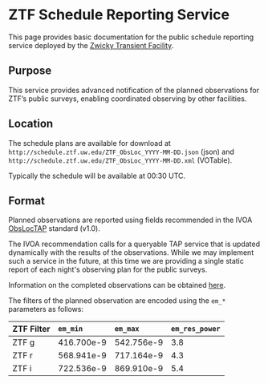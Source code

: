 ZTF Schedule Reporting Service
=============================

This page provides basic documentation for the public schedule reporting service deployed by the [Zwicky Transient Facility](http://ztf.caltech.edu).

## Purpose

This service provides advanced notification of the planned observations for ZTF’s public surveys, enabling coordinated observing by other facilities.

## Location

The schedule plans are available for download at `http://schedule.ztf.uw.edu/ZTF_ObsLoc_YYYY-MM-DD.json` (json) and `http://schedule.ztf.uw.edu/ZTF_ObsLoc_YYYY-MM-DD.xml` (VOTable).

Typically the schedule will be available at 00:30 UTC.

## Format

Planned observations are reported using fields recommended in the IVOA [ObsLocTAP](https://www.ivoa.net/documents/ObsLocTAP/index.html) standard (v1.0).

The IVOA recommendation calls for a queryable TAP service that is updated dynamically with the results of the observations.
While we may implement such a service in the future, at this time we are providing a single static report of each night's observing plan for the public surveys.

Information on the completed observations can be obtained [here](http://skyvision.caltech.edu/ztf/msip/nightly_summary).

The filters of the planned observation are encoded using the `em_*` parameters as follows:

| ZTF Filter | `em_min` | `em_max` | `em_res_power` |
|:-----------|:---------|:---------|:---------------|
| ZTF g | 416.700e-9 | 542.756e-9 | 3.8 |
| ZTF r | 568.941e-9 | 717.164e-9 | 4.3 |
| ZTF i | 722.536e-9 | 869.910e-9 | 5.4 |
